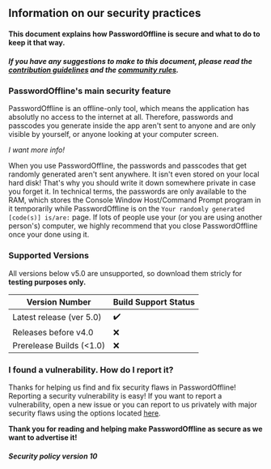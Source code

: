 ## Information on our security practices
#### This document explains how PasswordOffline is secure and what to do to keep it that way.
##### If you have any suggestions to make to this document, please read the [contribution guidelines](https://github.com/MX-Mic/PasswordOffline/blob/main/contributing.md) and the [community rules](https://github.com/MX-Mic/PasswordOffline/blob/main/code_of_conduct.md).

### PasswordOffline's main security feature
PasswordOffline is an offline-only tool, which means the application has absolutly no access to the internet at all. Therefore, passwords and passcodes you generate inside the app aren't sent to anyone and are only visible by yourself, or anyone looking at your computer screen.

_I want more info!_

When you use PasswordOffline, the passwords and passcodes that get randomly generated aren't sent anywhere. It isn't even stored on your local hard disk! That's why you should write it down somewhere private in case you forget it. In technical terms, the passwords are only available to the RAM, which stores the Console Window Host/Command Prompt program in it temporarily while PasswordOffline is on the `Your randomly generated [code(s)] is/are:` page. If lots of people use your (or you are using another person's) computer, we highly recommend that you close PasswordOffline once your done using it.

### Supported Versions
All versions below v5.0 are unsupported, so download them stricly for **testing purposes only.**

| Version Number           | Build Support Status   |
| ------------------------ | ---------------------- |
| Latest release (ver 5.0) | :heavy_check_mark:     |
| Releases before v4.0     | :x:                    |
| Prerelease Builds (<1.0) | :x:                    |

### I found a vulnerability. How do I report it?
Thanks for helping us find and fix security flaws in PasswordOffline! Reporting a security vulnerability is easy! 
If you want to report a vulnerability, open a new issue or you can report to us privately with major security flaws using the options located [here](https://github.com/MX-Mic/PasswordOffline/security).

**Thank you for reading and helping make PasswordOffline as secure as we want to advertise it!**

##### Security policy version 10
